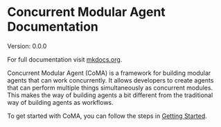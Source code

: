 # Concurrent Modular Agent Documentation

Version: 0.0.0

For full documentation visit [mkdocs.org](https://www.mkdocs.org). 

Concurrent Modular Agent (CoMA) is a framework for building modular agents that can work concurrently. It allows developers to create agents that can perform multiple things simultaneously as concurrent modules. This makes the way of building agents a bit different from the traditional way of building agents as workflows. 

To get started with CoMA, you can follow the steps in [Getting Started](./getting-started/getting-started.md).

<!-- ## Project layout

    mkdocs.yml    # The configuration file.
    docs/
        index.md  # The documentation homepage.
        ...       # Other markdown pages, images and other files. -->
